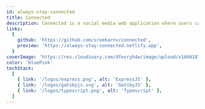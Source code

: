```yaml
---
id: always-stay-connected
title: Connected
description: Connected is a social media web application where users can publish posts, create groups (public and private). One can also opt into desktop notifications to receive real time info when someone sends a friend request or a group join request.
links:
  {
    github: 'https://github.com/sreekarnv/connected',
    preview: 'https://always-stay-connected.netlify.app',
  }
coverImage: 'https://res.cloudinary.com/dfesryh4w/image/upload/v1666187796/portfolio/connected.png'
color: 'bluePink'
techStack:
  [
    { link: '/logos/express.png', alt: 'ExpressJS' },
    { link: '/logos/gatsbyjs.svg', alt: 'GatsbyJS' },
    { link: '/logos/typescript.png', alt: 'Typescript' },
  ]
---
```

